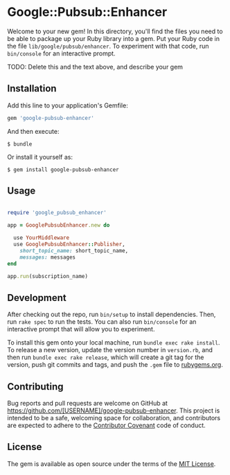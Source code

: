 # Google::Pubsub::Enhancer

Welcome to your new gem! In this directory, you'll find the files you need to be able to package up your Ruby library into a gem. Put your Ruby code in the file `lib/google/pubsub/enhancer`. To experiment with that code, run `bin/console` for an interactive prompt.

TODO: Delete this and the text above, and describe your gem

## Installation

Add this line to your application's Gemfile:

```ruby
gem 'google-pubsub-enhancer'
```

And then execute:

    $ bundle

Or install it yourself as:

    $ gem install google-pubsub-enhancer

## Usage

```ruby

require 'google_pubsub_enhancer'

app = GooglePubsubEnhancer.new do

  use YourMiddleware
  use GooglePubsubEnhancer::Publisher,
    short_topic_name: short_topic_name,
    messages: messages
end

app.run(subscription_name)

```

## Development

After checking out the repo, run `bin/setup` to install dependencies. Then, run `rake spec` to run the tests. You can also run `bin/console` for an interactive prompt that will allow you to experiment.

To install this gem onto your local machine, run `bundle exec rake install`. To release a new version, update the version number in `version.rb`, and then run `bundle exec rake release`, which will create a git tag for the version, push git commits and tags, and push the `.gem` file to [rubygems.org](https://rubygems.org).

## Contributing

Bug reports and pull requests are welcome on GitHub at https://github.com/[USERNAME]/google-pubsub-enhancer. This project is intended to be a safe, welcoming space for collaboration, and contributors are expected to adhere to the [Contributor Covenant](http://contributor-covenant.org) code of conduct.


## License

The gem is available as open source under the terms of the [MIT License](http://opensource.org/licenses/MIT).
